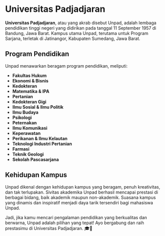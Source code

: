 # Universitas Padjadjaran

**Universitas Padjadjaran**, atau yang akrab disebut Unpad, adalah lembaga pendidikan tinggi negeri yang didirikan pada tanggal 11 September 1957 di Bandung, Jawa Barat. Kampus utama Unpad, terutama untuk Program Sarjana, terletak di Jatinangor, Kabupaten Sumedang, Jawa Barat.

## Program Pendidikan

Unpad menawarkan beragam program pendidikan, meliputi:

- **Fakultas Hukum**
- **Ekonomi & Bisnis**
- **Kedokteran**
- **Matematika & IPA**
- **Pertanian**
- **Kedokteran Gigi**
- **Ilmu Sosial & Ilmu Politik**
- **Ilmu Budaya**
- **Psikologi**
- **Peternakan**
- **Ilmu Komunikasi**
- **Keperawatan**
- **Perikanan & Ilmu Kelautan**
- **Teknologi Industri Pertanian**
- **Farmasi**
- **Teknik Geologi**
- **Sekolah Pascasarjana**

## Kehidupan Kampus

Unpad dikenal dengan kehidupan kampus yang beragam, penuh kreativitas, dan tak terlupakan. Sivitas akademika Unpad berhasil mencapai prestasi di berbagai bidang, baik akademik maupun non-akademik. Suasana kampus yang dinamis dan inspiratif menjadi daya tarik tersendiri bagi mahasiswa Unpad.

Jadi, jika kamu mencari pengalaman pendidikan yang berkualitas dan berwarna, Unpad adalah pilihan yang tepat! Ayo bergabung dan raih prestasimu di Universitas Padjadjaran. 🎓🌟
